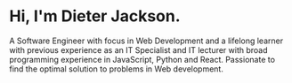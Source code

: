 # Hi, I'm Dieter Jackson.
A Software Engineer with focus in Web Development and a lifelong
learner with previous experience as an IT Specialist and IT lecturer with
broad programming experience in JavaScript, Python and React.
Passionate to find the optimal solution to problems in Web
development.

<!--
**jacksondieter/jacksondieter** is a ✨ _special_ ✨ repository because its `README.md` (this file) appears on your GitHub profile.

Here are some ideas to get you started:

- 🔭 I’m currently working on ...
- 🌱 I’m currently learning ...
- 👯 I’m looking to collaborate on ...
- 🤔 I’m looking for help with ...
- 💬 Ask me about ...
- 📫 How to reach me: ...
- 😄 Pronouns: ...
- ⚡ Fun fact: ...
-->
